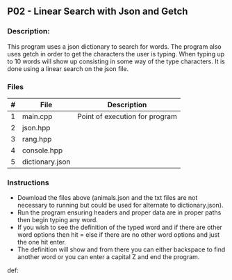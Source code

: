 ## P02 - Linear Search with Json and Getch
### 
### Description:

This program uses a json dictionary to search for words. The program also uses getch in order to get the characters the user is typing. When typing up to 10 words will show up consisting in some way of the type characters. It is done using a linear search on the json file.

### Files

|   #   | File            | Description                                        |
| :---: | --------------- | -------------------------------------------------- |
|   1   | main.cpp        | Point of execution for program     |
|   2   | json.hpp | |
|   3   | rang.hpp | |
|   4   | console.hpp| |
|   5   | dictionary.json| |

### Instructions

- Download the files above (animals.json and the txt files are not necessary to running but could be used for alternate to dictionary.json).
- Run the program ensuring headers and proper data are in proper paths then begin typing any word.
- If you wish to see the definition of the typed word and if there are other word options then hit = else if there are no other word options and just the one hit enter.
- The definition will show and from there you can either backspace to find another word or you can enter a capital Z and end the program.

def: